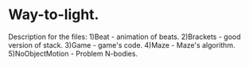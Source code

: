 # Way-to-light.
Description for the files:
1)Beat - animation of beats.
2)Brackets - good version of stack.
3)Game - game's code.
4)Maze - Maze's algorithm.
5)NoObjectMotion - Problem N-bodies.
